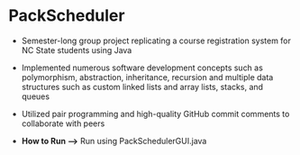 # PackScheduler
- Semester-long group project replicating a course registration system for NC State students using Java
- Implemented numerous software development concepts such as polymorphism, abstraction, inheritance, recursion and multiple data structures such as custom linked lists and array lists, stacks, and queues
- Utilized pair programming and high-quality GitHub commit comments to collaborate with peers

- **How to Run -->** Run using PackSchedulerGUI.java
